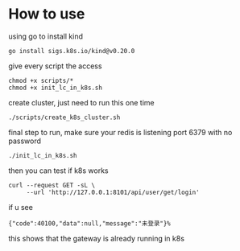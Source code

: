 # How to use
using go to install kind
```shell
go install sigs.k8s.io/kind@v0.20.0
```
give every script the access
```shell
chmod +x scripts/*
chmod +x init_lc_in_k8s.sh
```
create cluster, just need to run this one time
```shell
./scripts/create_k8s_cluster.sh
```
final step to run, make sure your redis is listening port 6379 with no password
```shell
./init_lc_in_k8s.sh
```
then you can test if k8s works
```shell
curl --request GET -sL \
     --url 'http://127.0.0.1:8101/api/user/get/login'
```
if u see
```
{"code":40100,"data":null,"message":"未登录"}%   
```
this shows that the gateway is already running in k8s
